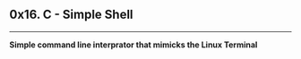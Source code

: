 ## 0x16. C - Simple Shell

---

**Simple command line interprator that mimicks the Linux Terminal**
